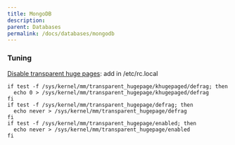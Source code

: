 ```yaml
---
title: MongoDB
description: 
parent: Databases
permalink: /docs/databases/mongodb
---
```

### Tuning

[Disable transparent huge
pages](http://docs.mongodb.org/manual/reference/transparent-huge-pages/#transparent-huge-pages-thp-settings):
add in /etc/rc.local

    if test -f /sys/kernel/mm/transparent_hugepage/khugepaged/defrag; then
      echo 0 > /sys/kernel/mm/transparent_hugepage/khugepaged/defrag
    fi
    if test -f /sys/kernel/mm/transparent_hugepage/defrag; then
      echo never > /sys/kernel/mm/transparent_hugepage/defrag
    fi
    if test -f /sys/kernel/mm/transparent_hugepage/enabled; then
      echo never > /sys/kernel/mm/transparent_hugepage/enabled
    fi

